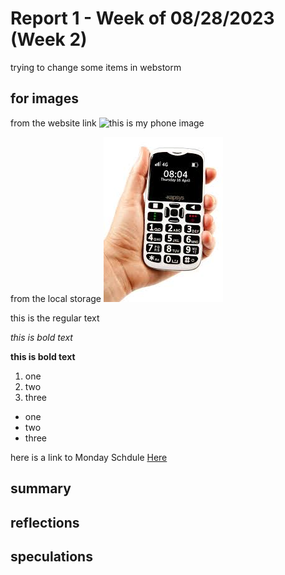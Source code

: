 # Report 1 - Week of 08/28/2023 (Week 2)

trying to change some items in webstorm

## for images
from the website link
![this is my phone image](https://i.pcmag.com/imagery/reviews/03POP0TjDjuXonJXI16Omn2-1..v1663720055.jpg)

from the local storage
![this is from destop](images.jpeg)


this is the regular text

*this is bold text*

**this is bold text**

1. one
2. two
3. three

- one
- two
- three


here is a link to Monday Schdule
[Here](https://github.com/Berkeley-MDes/desinv-202/wiki/3.0-Weekly-Submissions)

## summary

## reflections


## speculations
